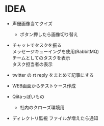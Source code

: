 # IDEA

* 声優画像当てクイズ
  - ボタン押したら画像切り替え
* チャットでタスクを振る  
  メッセージキューイングを使用(RabbitMQ)  
  チームとしてのタスクを表示  
  タスク担当者の表示  

* twitter の rt reply をまとめて記事にする

* WEB画面からテストケース作成

* Qiitaっぽいもの
  - 社内のクローズ環境用

* ディレクトリ監視
	ファイルが増えたら通知